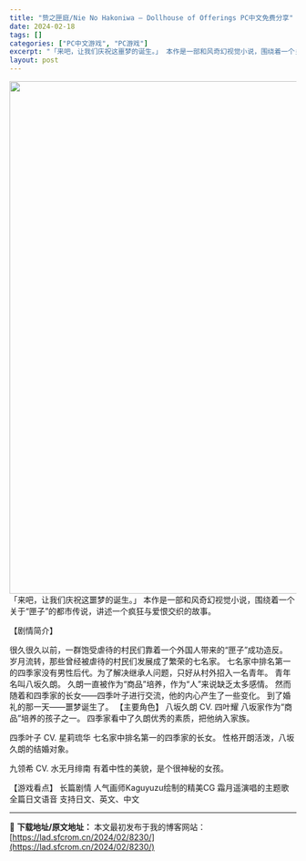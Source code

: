 ```yaml
---
title: "贽之匣庭/Nie No Hakoniwa – Dollhouse of Offerings PC中文免费分享"
date: 2024-02-18
tags: []
categories: ["PC中文游戏", "PC游戏"]
excerpt: "「来吧，让我们庆祝这噩梦的诞生。」 本作是一部和风奇幻视觉小说，围绕着一个关于“匣子”的都市传说，讲述一个疯狂与爱恨交织的故事。 【剧情简介】 很久很久以前，一群饱受虐待的村民们靠着一个外国人带来的“匣子”成功造反。 岁月流转，那些曾经被虐待的村民们发展成了繁荣的七名家。 七名家中排名第一的四季家没&hellip;"
layout: post
---
```


<img class="size-full wp-image-8231 aligncenter" src="https://lad.sfcrom.cn/wp-content/uploads/2024/02/2024021802380362.webp" alt="" width="600" height="900" />
「来吧，让我们庆祝这噩梦的诞生。」 本作是一部和风奇幻视觉小说，围绕着一个关于“匣子”的都市传说，讲述一个疯狂与爱恨交织的故事。

【剧情简介】

很久很久以前，一群饱受虐待的村民们靠着一个外国人带来的“匣子”成功造反。
岁月流转，那些曾经被虐待的村民们发展成了繁荣的七名家。
七名家中排名第一的四季家没有男性后代。为了解决继承人问题，只好从村外招入一名青年。
青年名叫八坂久朗。
久朗一直被作为“商品”培养，作为“人”来说缺乏太多感情。
然而随着和四季家的长女——四季叶子进行交流，他的内心产生了一些变化。
到了婚礼的那一天——噩梦诞生了。
【主要角色】
八坂久朗
CV. 四叶耀
八坂家作为“商品”培养的孩子之一。
四季家看中了久朗优秀的素质，把他纳入家族。

四季叶子
CV. 星莉琉华
七名家中排名第一的四季家的长女。
性格开朗活泼，八坂久朗的结婚对象。

九领希
CV. 水无月绯南
有着中性的美貌，是个很神秘的女孩。

【游戏看点】
长篇剧情
人气画师Kaguyuzu绘制的精美CG
霜月遥演唱的主题歌
全篇日文语音
支持日文、英文、中文

---
📖 **下载地址/原文地址：** 本文最初发布于我的博客网站：[https://lad.sfcrom.cn/2024/02/8230/](https://lad.sfcrom.cn/2024/02/8230/)
